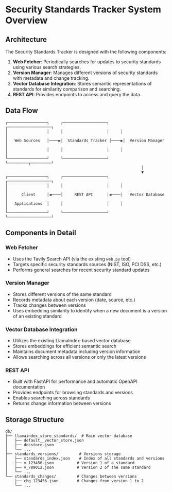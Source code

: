 # Security Standards Tracker System Overview

## Architecture

The Security Standards Tracker is designed with the following components:

1. **Web Fetcher**: Periodically searches for updates to security standards using various search strategies.
2. **Version Manager**: Manages different versions of security standards with metadata and change tracking.
3. **Vector Database Integration**: Stores semantic representations of standards for similarity comparison and searching.
4. **REST API**: Provides endpoints to access and query the data.

## Data Flow

```
┌─────────────────┐     ┌───────────────────┐     ┌───────────────────┐
│                 │     │                   │     │                   │
│   Web Sources   │────▶│  Standards Tracker │────▶│  Version Manager  │
│                 │     │                   │     │                   │
└─────────────────┘     └───────────────────┘     └─────────┬─────────┘
                                                           │
                                                           ▼
┌─────────────────┐     ┌───────────────────┐     ┌───────────────────┐
│                 │     │                   │     │                   │
│      Client     │◀────│     REST API      │◀────│   Vector Database │
│   Applications  │     │                   │     │                   │
└─────────────────┘     └───────────────────┘     └───────────────────┘
```

## Components in Detail

### Web Fetcher
- Uses the Tavily Search API (via the existing `web.py` tool)
- Targets specific security standards sources (NIST, ISO, PCI DSS, etc.)
- Performs general searches for recent security standard updates

### Version Manager
- Stores different versions of the same standard
- Records metadata about each version (date, source, etc.)
- Tracks changes between versions
- Uses embedding similarity to identify when a new document is a version of an existing standard

### Vector Database Integration
- Utilizes the existing LlamaIndex-based vector database
- Stores embeddings for efficient semantic search
- Maintains document metadata including version information
- Allows searching across all versions or only the latest versions

### REST API
- Built with FastAPI for performance and automatic OpenAPI documentation
- Provides endpoints for browsing standards and versions
- Enables searching across standards
- Returns change information between versions

## Storage Structure

```
db/
├── llamaindex_store_standards/  # Main vector database
│   ├── default__vector_store.json
│   ├── docstore.json
│   └── ...
├── standards_versions/         # Versions storage
│   ├── standards_index.json    # Index of all standards and versions
│   ├── v_123456.json          # Version 1 of a standard
│   ├── v_789012.json          # Version 2 of the same standard
│   └── ...
└── standards_changes/         # Changes between versions
    ├── chg_123456.json        # Changes from version 1 to 2
    └── ...
```
